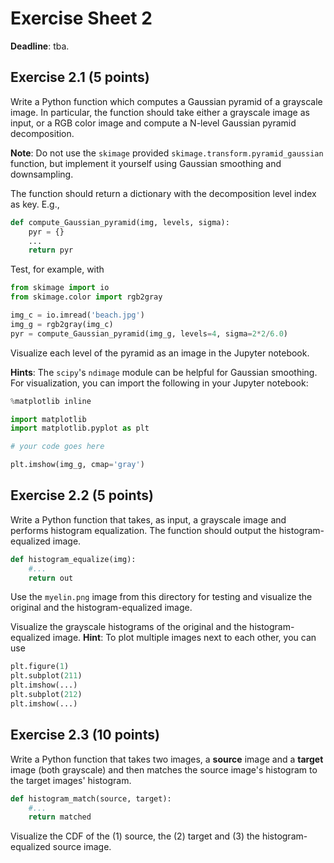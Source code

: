 # Exercise Sheet 2

**Deadline**: tba.

## Exercise 2.1 (5 points)

Write a Python function which computes a Gaussian pyramid of a grayscale image.
In particular, the function should take either a grayscale image as input, or
a RGB color image and compute a N-level Gaussian pyramid decomposition.

**Note**:
Do not use the `skimage` provided `skimage.transform.pyramid_gaussian` function,
but implement it yourself using Gaussian smoothing and downsampling.

The function should return a dictionary with the decomposition level
index as key. E.g.,

```python
def compute_Gaussian_pyramid(img, levels, sigma):
    pyr = {}
    ...
    return pyr
```

Test, for example, with

```python
from skimage import io
from skimage.color import rgb2gray

img_c = io.imread('beach.jpg')
img_g = rgb2gray(img_c)
pyr = compute_Gaussian_pyramid(img_g, levels=4, sigma=2*2/6.0)
```

Visualize each level of the pyramid as an image in the Jupyter notebook.

**Hints**: The `scipy`'s `ndimage` module can be helpful for Gaussian smoothing.
For visualization, you can import the following in your Jupyter notebook:
```python
%matplotlib inline

import matplotlib
import matplotlib.pyplot as plt

# your code goes here

plt.imshow(img_g, cmap='gray')
```

## Exercise 2.2 (5 points)

Write a Python function that takes, as input, a grayscale image and
performs histogram equalization. The function should output the
histogram-equalized image.

```python
def histogram_equalize(img):
    #...
    return out
```

Use the `myelin.png` image from this directory for testing and visualize
the original and the histogram-equalized image.

Visualize the grayscale histograms of the original and the histogram-equalized
image. **Hint**: To plot multiple images next to each other, you can use

```python
plt.figure(1)
plt.subplot(211)
plt.imshow(...)
plt.subplot(212)
plt.imshow(...)
```

## Exercise 2.3 (10 points)

Write a Python function that takes two images, a **source** image and
a **target** image (both grayscale) and then matches the source image's
histogram to the target images' histogram.

```python
def histogram_match(source, target):
    #...
    return matched
```
Visualize the CDF of the (1) source, the (2) target and (3) the histogram-equalized
source image.
